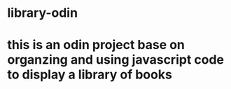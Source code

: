 # library-odin

# this is an odin project base on organzing and using javascript code to display a library of books

<!-- 
Tasks To-Do:
1. add a function to the script that takes in arguements, store new book object to an array, and create a book from those arguments
2. wite a fucntion tha loops thorugh and displays each book
3. New book button that opens a form for the user to fill out
4. Add a button on each book’s display to remove the book from the library.
5. Add a button on each book’s display to change its read status.





-->
